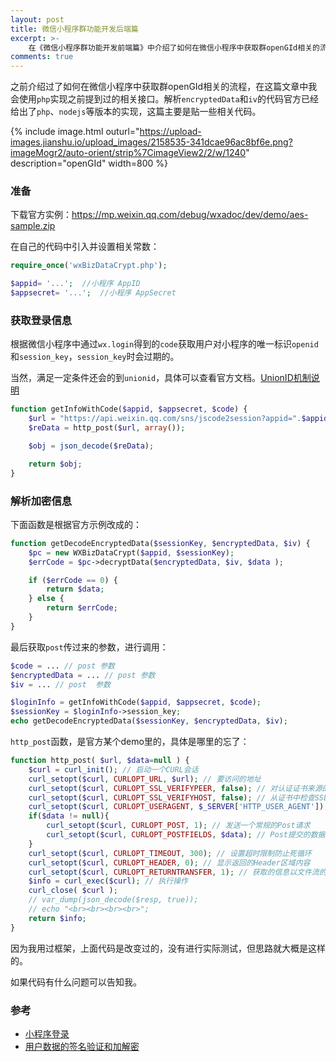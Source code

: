 ```yaml
---
layout: post
title: 微信小程序群功能开发后端篇
excerpt: >-
    在《微信小程序群功能开发前端篇》中介绍了如何在微信小程序中获取群openGId相关的流程，在这篇文章中我会使用`php`实现之前提到过的相关接口。
comments: true
---
```


之前介绍过了如何在微信小程序中获取群openGId相关的流程，在这篇文章中我会使用`php`实现之前提到过的相关接口。解析`encryptedData`和`iv`的代码官方已经给出了`php`、`nodejs`等版本的实现，这篇主要是贴一些相关代码。

{% include image.html outurl="https://upload-images.jianshu.io/upload_images/2158535-341dcae96ac8bf6e.png?imageMogr2/auto-orient/strip%7CimageView2/2/w/1240" description="openGId" width=800 %}

### 准备

下载官方实例：https://mp.weixin.qq.com/debug/wxadoc/dev/demo/aes-sample.zip

在自己的代码中引入并设置相关常数：
```php
require_once('wxBizDataCrypt.php');

$appid= '...';  //小程序 AppID
$appsecret= '...';  //小程序 AppSecret

```

### 获取登录信息

根据微信小程序中通过`wx.login`得到的`code`获取用户对小程序的唯一标识`openid`和`session_key`，`session_key`时会过期的。

当然，满足一定条件还会的到`unionid`，具体可以查看官方文档。[UnionID机制说明](https://mp.weixin.qq.com/debug/wxadoc/dev/api/uinionID.html)

```php
function getInfoWithCode($appid, $appsecret, $code) {
    $url = "https://api.weixin.qq.com/sns/jscode2session?appid=".$appid."&secret=".$appsecret."&js_code=".$code."&grant_type=authorization_code";
    $reData = http_post($url, array());

    $obj = json_decode($reData);

    return $obj;
}
```

### 解析加密信息

下面函数是根据官方示例改成的：

```php
function getDecodeEncryptedData($sessionKey, $encryptedData, $iv) {
    $pc = new WXBizDataCrypt($appid, $sessionKey);
    $errCode = $pc->decryptData($encryptedData, $iv, $data );

    if ($errCode == 0) {
        return $data;
    } else {
        return $errCode;
    }
}
```

最后获取`post`传过来的参数，进行调用：

```php
$code = ... // post 参数
$encryptedData = ... // post 参数
$iv = ... // post  参数

$loginInfo = getInfoWithCode($appid, $appsecret, $code);
$sessionKey = $loginInfo->session_key;
echo getDecodeEncryptedData($sessionKey, $encryptedData, $iv);
```

`http_post`函数，是官方某个demo里的，具体是哪里的忘了：

```php
function http_post( $url, $data=null ) {
    $curl = curl_init(); // 启动一个CURL会话
    curl_setopt($curl, CURLOPT_URL, $url); // 要访问的地址
    curl_setopt($curl, CURLOPT_SSL_VERIFYPEER, false); // 对认证证书来源的检查
    curl_setopt($curl, CURLOPT_SSL_VERIFYHOST, false); // 从证书中检查SSL加密算法是否存在
    curl_setopt($curl, CURLOPT_USERAGENT, $_SERVER['HTTP_USER_AGENT']); // 模拟用户使用的浏览器
    if($data != null){
        curl_setopt($curl, CURLOPT_POST, 1); // 发送一个常规的Post请求
        curl_setopt($curl, CURLOPT_POSTFIELDS, $data); // Post提交的数据包
    }
    curl_setopt($curl, CURLOPT_TIMEOUT, 300); // 设置超时限制防止死循环
    curl_setopt($curl, CURLOPT_HEADER, 0); // 显示返回的Header区域内容
    curl_setopt($curl, CURLOPT_RETURNTRANSFER, 1); // 获取的信息以文件流的形式返回
    $info = curl_exec($curl); // 执行操作
    curl_close( $curl );
    // var_dump(json_decode($resp, true));
    // echo "<br><br><br><br>";
    return $info;
}
```

因为我用过框架，上面代码是改变过的，没有进行实际测试，但思路就大概是这样的。

如果代码有什么问题可以告知我。

### 参考

* [小程序登录](https://mp.weixin.qq.com/debug/wxadoc/dev/api/api-login.html#wxchecksessionobject)
* [用户数据的签名验证和加解密](https://mp.weixin.qq.com/debug/wxadoc/dev/api/signature.html)

```